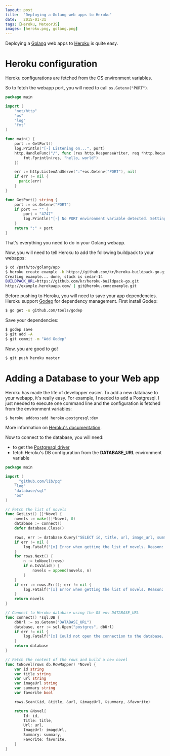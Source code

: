 ```yaml
---
layout: post
title:  "Deploying a Golang web apps to Heroku"
date:   2015-01-31
tags: [Heroku, MeteorJS]
images: [heroku.png, golang.png]
---
```


Deploying a [Golang](https://golang.org/) web apps to [Heroku](https://www.heroku.com) is quite easy.

Heroku configuration
====================

Heroku configurations are fetched from the OS environment variables.

So to fetch the webapp port, you will need to call `os.Getenv("PORT")`.

```go
package main

import (
    "net/http"
	"os"
	"log"
    "fmt"
)

func main() {
	port := GetPort()
	log.Println("[-] Listening on...", port)
    http.HandleFunc("/", func (res http.ResponseWriter, req *http.Request) {
        fmt.Fprintln(res, "hello, world")
    })

    err := http.ListenAndServe(":"+os.Getenv("PORT"), nil)
    if err != nil {
      panic(err)
    }
}

func GetPort() string {
	port := os.Getenv("PORT")
	if port == "" {
		port = "4747"
		log.Println("[-] No PORT environment variable detected. Setting to ", port)
	}
	return ":" + port
}
```

That's everything you need to do in your Golang webapp.

Now, you will need to tell Heroku to add the following buildpack to your webapps:

```bash
$ cd /path/to/golang/app
$ heroku create example -b https://github.com/kr/heroku-buildpack-go.git
Creating example... done, stack is cedar-14
BUILDPACK_URL=https://github.com/kr/heroku-buildpack-go.git
http://example.herokuapp.com/ | git@heroku.com:example.git
```

Before pushing to Heroku, you will need to save your app dependencies.
Heroku support [Godep](https://github.com/tools/godep) for dependency management.
First install Godep:

```bash
$ go get -u github.com/tools/godep
```

Save your dependencies:

```bash
$ godep save
$ git add -A
$ git commit -m "Add Godep"
```

Now, you are good to go!

```bash
$ git push heroku master
```

Adding a Database to your Web app
=================================

Heroku has made the life of developper easier. To add a new database to your webapp, it's really easy.
For example, I needed to add a Postgresql. I just needed to execute one command line and the configuration is fetched from the environment variables:

```bash
$ heroku addons:add heroku-postgresql:dev
```

More information on [Heroku's documentation](https://www.heroku.com/postgres).

Now to connect to the database, you will need:

* to get the [Postgresql driver](github.com/lib/pq)
* fetch Heroku's DB configuration from the **DATABASE_URL** environment variable

```go
package main

import (
	_ "github.com/lib/pq"
	"log"
    "database/sql"
	"os"
)

// Fetch the list of novels
func GetList() []*Novel {
	novels := make([]*Novel, 0)
	database := connect()
	defer database.Close()

	rows, err := database.Query("SELECT id, title, url, image_url, summary, favorite FROM novels")
	if err != nil {
		log.Fatalf("[x] Error when getting the list of novels. Reason: %s", err.Error())
	}
	for rows.Next() {
		n := toNovel(rows)
		if n.IsValid() {
			novels = append(novels, n)
		}
	}
	if err := rows.Err(); err != nil {
		log.Fatalf("[x] Error when getting the list of novels. Reason: %s", err.Error())
	}
	return novels
}

// Connect to Heroku database using the OS env DATABASE_URL
func connect() *sql.DB {
	dbUrl := os.Getenv("DATABASE_URL")
	database, err := sql.Open("postgres", dbUrl)
	if err != nil {
		log.Fatalf("[x] Could not open the connection to the database. Reason: %s", err.Error())
	}
	return database
}

// Fetch the content of the rows and build a new novel
func toNovel(rows db.RowMapper) *Novel {
	var id string
	var title string
	var url string
	var imageUrl string
	var summary string
	var favorite bool

	rows.Scan(&id, &title, &url, &imageUrl, &summary, &favorite)

	return &Novel{
		Id: id,
		Title: title,
		Url: url,
		ImageUrl: imageUrl,
		Summary: summary,
		Favorite: favorite,
	}
}
```
